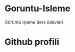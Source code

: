 # Goruntu-Isleme
Görüntü işleme ders ödevleri 

<h1>Github profili</h1> <a href="https://github.com/dctrs"></a>
